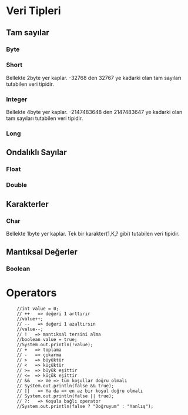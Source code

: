 # Veri Tipleri

## Tam sayılar

### Byte

### Short
Bellekte 2byte yer kaplar.
-32768 den 32767 ye kadarki olan tam sayıları tutabilen veri tipidir.

### Integer
Bellekte 4byte yer kaplar.
-2147483648 den 2147483647 ye kadarki olan tam sayıları tutabilen veri tipidir.

### Long


## Ondalıklı Sayılar

### Float

### Double


## Karakterler

### Char
Bellekte 1byte yer kaplar.
Tek bir karakter(1,K,? gibi) tutabilen veri tipidir.

## Mantıksal Değerler

### Boolean



# Operators

        //int value = 0;
        // ++   => değeri 1 arttırır
        //value++;
        // --   => değeri 1 azaltırsın
        //value--;
        // !   => mantıksal tersini alma
        //boolean value = true;
        //System.out.println(!value);
        // +   => toplama
        // -   => çıkarma
        // >   => büyüktür
        // <   => küçüktür
        // >=  => büyük eşittir
        // <=  => küçük eşittir
        // &&   => Ve => tüm koşullar doğru olmalı
        // System.out.println(false && true);
        // ||   => Ya da => en az bir koşul doğru olmalı
        // System.out.println(false || true);
        // ?:   => Koşula bağlı operator
        //System.out.println(false ? "Doğruyum" : "Yanlış");

